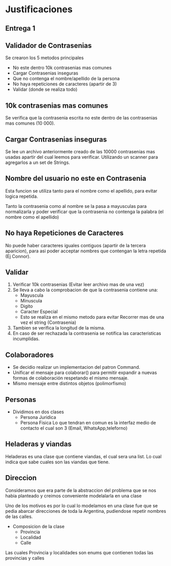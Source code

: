 # Justificaciones
 
## Entrega 1 

## Validador de Contrasenias 

Se crearon los 5 metodos principales

* No este dentro 10k contrasenias mas comunes
* Cargar Contrasenias inseguras 
* Que no contenga el nombre/apellido de la persona 
* No haya repeticiones de caracteres (apartir de 3)
* Validar (donde se realiza todo) 

## 10k contrasenias mas comunes 

Se verifica que la contrasenia escrita no este dentro de las contrasenias mas comunes (10 000).

## Cargar Contrasenias inseguras 

Se lee un archivo anteriormente creado de las 10000 contrasenias mas usadas apartir del cual leemos para verificar. Utilizando un scanner para agregarlos a un set de Strings. 

## Nombre del usuario no este en Contrasenia 

Esta funcion se utiliza tanto para el nombre como el apellido, para evitar logica repetida. 

Tanto la contrasenia como al nombre se la pasa a mayusculas para normalizarla y poder verificar que la contrasenia no contenga la palabra (el nombre como el apellido)

## No haya Repeticiones de Caracteres 

No puede haber caracteres iguales contiguos (apartir de la tercera aparicion), para asi poder acceptar nombres que contengan la letra repetida (Ej Connor). 

## Validar 

1. Verificar 10k contrasenias (Evitar leer archivo mas de una vez)
2. Se lleva a cabo la comprobacion de que la contrasenia contiene una:
    * Mayuscula
    * Minuscula 
    * Digito 
    * Caracter Especial 
    * Esto se realiza en el mismo metodo para evitar Recorrer mas de una vez el string (Contrasenia) 
3. Tambien se verifica la longitud de la misma. 
4. En caso de ser rechazada la contrasenia se notifica las caracteristicas incumplidas.


## Colaboradores 

* Se decidio realizar un implementacion del patron Command.
* Unificar el mensaje para colaborar() para permitir expandir a nuevas formas de colaboración respetando el mismo mensaje.
* Mismo mensaje entre distintos objetos (polimorfismo)

## Personas 

* Dividimos en dos clases
    * Persona Juridica 
    * Persona Fisica 
Lo que tendran en comun es la interfaz medio de contacto el cual son 3 (Email, WhatsApp,teleforno)

## Heladeras y viandas 

Heladeras es una clase que contiene viandas, el cual sera una list. Lo cual indica que sabe cuales son las viandas que tiene. 


## Direccion 

Consideramos que era parte de la abstraccion del problema que se nos habia planteado y creimos conveniente modelalarla en una clase 

Uno de los motivos es por lo cual lo modelamos en una clase fue que se pedia abarcar direcciones de toda la Argentina, pudiendose repetir nombres de las calles. 


* Composicion de la clase 
  * Provincia 
  * Localidad 
  * Calle

Las cuales Provincia y localidades son enums que contienen todas las provincias y calles 


